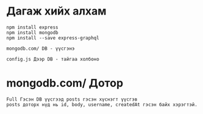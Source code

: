 # Дагаж хийх алхам 
    npm install express 
    npm install mongodb
    npm install --save express-graphql

    mongodb.com/ DB - үүсгэнэ

    config.js Дээр DB - тайгаа холбоно

# mongodb.com/ Дотор
    Full Гэсэн DB үүсгээд posts гэсэн хүснэгт үүсгэв
    posts доторх нүд нь id, body, username, createdAt гэсэн байх хэрэгтэй.